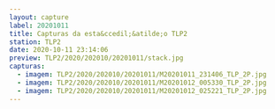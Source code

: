 ```yaml
---
layout: capture
label: 20201011
title: Capturas da esta&ccedil;&atilde;o TLP2
station: TLP2
date: 2020-10-11 23:14:06
preview: TLP2/2020/202010/20201011/stack.jpg
capturas:
  - imagem: TLP2/2020/202010/20201011/M20201011_231406_TLP_2P.jpg
  - imagem: TLP2/2020/202010/20201011/M20201012_005330_TLP_2P.jpg
  - imagem: TLP2/2020/202010/20201011/M20201012_025221_TLP_2P.jpg
---
```

